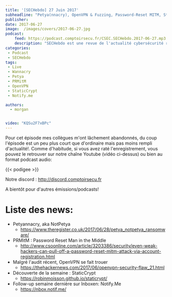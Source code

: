 ```yaml
---
title: '[SECHebdo] 27 Juin 2017'
subheadline: "Petya(nnacry), OpenVPN & Fuzzing, Password-Reset MITM, StaticCrypt, etc"
publisher:
date: 2017-06-27
image:  /images/covers/2017-06-27.jpg
podcast:
    feed: https://podcast.comptoirsecu.fr/CSEC.SECHebdo.2017-06-27.mp3
    description: "SECHebdo est une revue de l'actualité cybersécurité réalisé en live sur Youtube, généralement le mardi soir."
categories:
 - Podcast
 - SECHebdo
tags:
 - Live
 - Wannacry
 - Petya
 - PRMitM
 - OpenVPN
 - StaticCrypt
 - Notify.me

authors:
  - morgan


video: "KQSu2F7xBPc"
---
```


Pour cet épisode mes collègues m'ont lâchement abandonnés, du coup l'épisode est un peu plus court que d'ordinaire mais pas moins rempli d'actualité!. Comme d'habitude, si vous avez raté l'enregistrement, vous pouvez le retrouver sur notre chaîne Youtube (vidéo ci-dessus) ou bien au format podcast audio:


{{< podigee >}}

Notre discord : <http://discord.comptoirsecu.fr>

A bientôt pour d'autres émissions/podcasts!

# Liste des news:

  * Petyannacry, aka NotPetya
    * https://www.theregister.co.uk/2017/06/28/petya_notpetya_ransomware/
  * PRMitM : Password Reset Man in the Middle
    * http://www.csoonline.com/article/3203386/security/even-weak-hackers-can-pull-off-a-password-reset-mitm-attack-via-account-registration.html
  * Malgré l'audit récent, OpenVPN se fait trouer
    * https://thehackernews.com/2017/06/openvpn-security-flaw_21.html
  * Découverte de la semaine : StaticCrypt
    * https://robinmoisson.github.io/staticrypt/
  * Follow-up semaine dernière sur Inboxen: Notify.Me
    * https://nbox.notif.me/
